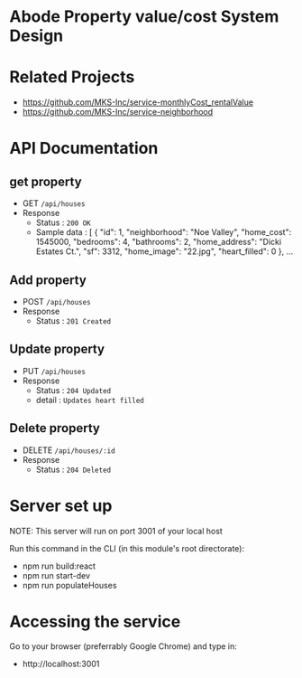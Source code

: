 # Abode Property value/cost System Design

# Related Projects
- https://github.com/MKS-Inc/service-monthlyCost_rentalValue
- https://github.com/MKS-Inc/service-neighborhood

# API Documentation

## get property
- GET `/api/houses`
- Response
  - Status : `200 OK`
  - Sample data :
    [
    {
        "id": 1,
        "neighborhood": "Noe Valley",
        "home_cost": 1545000,
        "bedrooms": 4,
        "bathrooms": 2,
        "home_address": "Dicki Estates Ct.",
        "sf": 3312,
        "home_image": "22.jpg",
        "heart_filled": 0
    },
    ...

## Add property
- POST `/api/houses`
- Response
  - Status : `201 Created`

## Update property
- PUT `/api/houses`
- Response
  - Status : `204 Updated`
  - detail : `Updates heart filled`

## Delete property
- DELETE `/api/houses/:id`
- Response
  - Status : `204 Deleted`

# Server set up
NOTE: This server will run on port 3001 of your local host

Run this command in the CLI (in this module's root directorate):
- npm run build:react
- npm run start-dev
- npm run populateHouses

# Accessing the service
Go to your browser (preferrably Google Chrome) and type in:
- http://localhost:3001